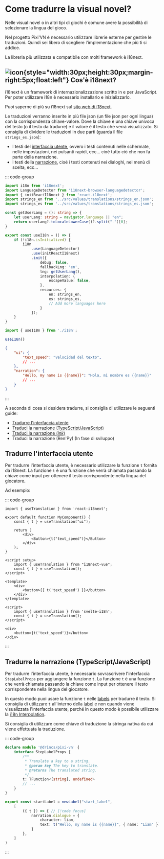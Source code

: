 # Come tradurre la visual novel?

Nelle visual novel o in altri tipi di giochi è comune avere la possibilità di selezionare la lingua del gioco.

Nel progetto Pixi'VN è necessario utilizzare librerie esterne per gestire le traduzioni. Quindi sei libero di scegliere l'implementazione che più ti si addice.

La libreria più utilizzata e compatibile con molti framework è i18next.

## ![icon](/i18next.svg){style="width:30px;height:30px;margin-right:5px;float:left"} Cos'è i18next?

i18next è un framework di internazionalizzazione scritto in e per JavaScript. Per poter utilizzare i18n è necessario installarlo e inizializzarlo.

Puoi saperne di più su i18next sul [sito web di i18next](https://www.i18next.com/).

Le traduzioni verranno inserite in più file json (un file json per ogni lingua) con la corrispondenza chiave-valore. Dove la chiave è una chiave univoca del testo (o il testo da tradurre) e il valore è il testo che verrà visualizzato. Si consiglia di dividere le traduzioni in due parti (guarda il file `strings_es.json`):

- I testi del [interfaccia utente](/start/interface.md), ovvero i testi contenuti nelle schermate, nelle impostazioni, nei pulsanti rapidi, ecc... cioè tutto ciò che non fa parte della narrazione.
- I testi della [narrazione](/start/narration.md), cioè i testi contenuti nei dialoghi, nel menù di scelta, ecc...

::: code-group

```typescript [i18n.ts]
import i18n from 'i18next';
import LanguageDetector from 'i18next-browser-languagedetector';
import { initReactI18next } from 'react-i18next';
import strings_en from '../src/values/translations/strings_en.json';
import strings_es from '../src/values/translations/strings_es.json';

const getUserLang = (): string => {
    let userLang: string = navigator.language || "en";
    return userLang?.toLocaleLowerCase()?.split("-")[0];
}

export const useI18n = () => {
    if (!i18n.isInitialized) {
        i18n
            .use(LanguageDetector)
            .use(initReactI18next)
            .init({
                debug: false,
                fallbackLng: 'en',
                lng: getUserLang(),
                interpolation: {
                    escapeValue: false,
                },
                resources: {
                    en: strings_en,
                    es: strings_es,
                    // Add more languages here
                }
            });
    }
}
```

```ts [main.ts]
import { useI18n } from './i18n';

useI18n()
```

```json [locales/strings_es.json]
{
    "ui": {
        "text_speed": "Velocidad del texto",
        // ...
    },
    "narration": {
        "Hello, my name is {{name}}": "Hola, mi nombre es {{name}}"
        // ...
    }
}
```

:::

A seconda di cosa si desidera tradurre, si consiglia di utilizzare le seguenti guide:

- [Tradurre l'interfaccia utente](#translate-the-ui)
- [Traduci la narrazione (TypeScript/JavaScript)](#translate-the-narration-typescriptjavascript)
- [Traduci la narrazione (_ink_)](/ink/ink-translate.md)
- Traduci la narrazione (Ren'Py) (In fase di sviluppo)

## Tradurre l'interfaccia utente

Per tradurre l'interfaccia utente, è necessario utilizzare la funzione `t` fornita da i18next. La funzione `t` è una funzione che verrà chiamata passando la chiave come input per ottenere il testo corrispondente nella lingua del giocatore.

Ad esempio:

::: code-group

```tsx [React]
import { useTranslation } from 'react-i18next';

export default function MyComponent() {
    const { t } = useTranslation("ui");

    return (
        <div>
            <Button>{t("text_speed")}</Button>
        </div>
    );
}
```

```vue [Vue]
<script setup>
    import { useTranslation } from "i18next-vue";
    const { t } = useTranslation();
</script>

<template>
    <div>
        <button>{{ t('text_speed') }}</button>
    </div>
</template>
```

```svelte [Svelte]
<script>
    import { useTranslation } from 'svelte-i18n';
    const { t } = useTranslation();
</script>

<div>
    <button>{t('text_speed')}</button>
</div>
```

:::

## Tradurre la narrazione (TypeScript/JavaScript)

Per tradurre l'interfaccia utente, è necessario sovrascrivere l'interfaccia `StepLabelProps` per aggiungere la funzione `t`. La funzione `t` è una funzione che verrà chiamata passando la chiave come input per ottenere il testo corrispondente nella lingua del giocatore.

In questo modo puoi usare la funzione `t` nelle [labels](/start/labels.md) per tradurre il testo. Si consiglia di utilizzare `t` all'interno della [label](/start/labels.md) e non quando viene visualizzata l'interfaccia utente, perché in questo modo è possibile utilizzare la [i18n Interpolation](https://i18next.com/translation-function/interpolation).

Si consiglia di utilizzare come chiave di traduzione la stringa nativa da cui viene effettuata la traduzione.

::: code-group

```typescript [pixi-vn.d.ts]
declare module '@drincs/pixi-vn' {
    interface StepLabelProps {
        /**
         * Translate a key to a string.
         * @param key The key to translate.
         * @returns The translated string.
         */
        t: TFunction<[string], undefined>
        // ...
    }
}
```

```typescript [labels/startLabel.ts]
export const startLabel = newLabel("start_label",
    [
        ({ t }) => { // [!code focus]
            narration.dialogue = {
                character: liam,
                text: t("Hello, my name is {{name}}", { name: "Liam" }) // [!code focus]
            }
        },
    ]
)
```

:::
